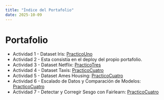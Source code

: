 ```yaml
---
title: "Índice del Portafolio"
date: 2025-10-09
---
```


# Portafolio

- Actividad 1 - Dataset Iris: [PracticoUno](./InfoActividades/PracticoUno.md)
- Actividad 2 - Esta consistía en el deploy del propio portafolio.
- Actividad 3 - Dataset Netflix: [PracticoTres](./InfoActividades/PracticoTres.md)
- Actividad 4 - Dataset Taxis: [PracticoCuatro](./InfoActividades/PracticoCuatro.md)
- Actividad 5 - Dataset Ames Housing: [PracticoCuatro](./InfoActividades/PracticoCinco.md)
- Actividad 6 - Escalado de Datos y Comparación de Modelos: [PracticoCuatro](./InfoActividades/PracticoSeis.md)
- Actividad 7 - Detectar y Corregir Sesgo con Fairlearn: [PracticoCuatro](./InfoActividades/PracticoSiete.md)
